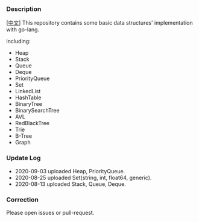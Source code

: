 ### Description  
[[中文](./README_CN.md)] This repository contains some basic data structures' implementation with go-lang. 

including:

* Heap
* Stack 
* Queue 
* Deque
* PriorityQueue
* Set
* LinkedList
* HashTable 
* BinaryTree
* BinarySearchTree
* AVL
* RedBlackTree
* Trie
* B-Tree
* Graph

### Update Log 
* 2020-09-03 uploaded Heap, PriorityQueue.
* 2020-08-25 uploaded Set(string, int, float64, generic).
* 2020-08-13 uploaded Stack, Queue, Deque.

### Correction 
Please open issues or pull-request.
